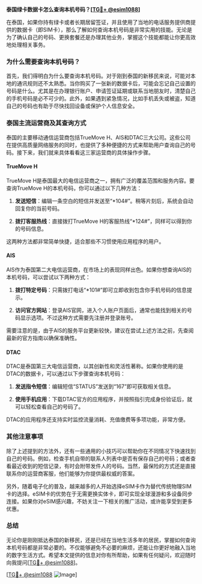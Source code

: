 **泰国绿卡数据卡怎么查询本机号码？[[TG💪+ @esim1088](https://t.me/s/esim1088)]**

在泰国，如果你持有绿卡或者长期居留签证，并且使用了当地的电话服务提供商提供的数据卡（即SIM卡），那么了解如何查询本机号码是非常实用的技能。无论是为了确认自己的号码、更换套餐还是办理其他业务，掌握这个技能都能让你更高效地处理相关事务。

### 为什么需要查询本机号码？

首先，我们得明白为什么要查询本机号码。对于刚到泰国的新移民来说，可能对本地的通讯规则还不太熟悉。当你购买了一张新的数据卡后，可能会忘记自己设置的号码是什么。尤其是在办理银行账户、申请签证延期或联系当地朋友时，清楚自己的手机号码是必不可少的。此外，如果遇到紧急情况，比如手机丢失或被盗，知道自己的号码也有助于尽快找回设备或保护个人信息安全。

### 泰国主流运营商及其查询方式

泰国的主要移动通信运营商包括TrueMove H、AIS和DTAC三大公司。这些公司在提供高质量网络服务的同时，也提供了多种便捷的方式来帮助用户查询自己的号码。接下来，我们就来具体看看这三家运营商的具体操作步骤。

#### TrueMove H

TrueMove H是泰国最大的电信运营商之一，拥有广泛的覆盖范围和服务内容。要查询TrueMove H的本机号码，你可以通过以下几种方法：

1. **发送短信**：编辑一条空白的短信并发送至“*104#”。稍等片刻后，系统会自动回复你的当前号码。
   
2. **拨打客服热线**：直接拨打TrueMove H的客服热线“*124#”，同样可以得到你的号码信息。

这两种方法都非常简单快捷，适合那些不习惯使用应用程序的用户。

#### AIS

AIS作为泰国第二大电信运营商，在市场上的表现同样出色。如果你想查询AIS的本机号码，可以尝试以下两种方式：

1. **拨打特定号码**：只需拨打电话“*101#”即可立即收到包含你手机号码的信息提示。

2. **访问官方网站**：登录AIS官网，进入个人账户页面后，通常也能找到相关的号码显示选项。不过这种方式需要先注册并登录账号。

需要注意的是，由于AIS的服务平台更新较快，建议在尝试上述方法之前，先查阅最新的官方指南以确保准确性。

#### DTAC

DTAC是泰国第三大电信运营商，以其创新性和灵活性著称。如果你使用的是DTAC的数据卡，可以通过以下步骤查询本机号码：

1. **发送指令短信**：编辑短信“STATUS”发送到“167”即可获取相关信息。

2. **使用手机应用**：下载DTAC官方的应用程序，并按照指引完成身份验证后，就可以轻松查看自己的号码了。

DTAC的应用程序还支持实时监控流量消耗、充值缴费等多项功能，非常方便。

### 其他注意事项

除了上述提到的方法外，还有一些通用的小技巧可以帮助你在不同情况下快速找到自己的号码。例如，检查手机自带的联系人列表中是否有保存自己的号码；或者查看最近收到的短信记录，有时会附带发件人的号码。当然，最保险的方式还是直接联系你的运营商客服，他们能够为你提供最权威的答案。

另外，随着电子化的普及，越来越多的人开始选择eSIM卡作为替代传统物理SIM卡的选择。eSIM卡的优势在于无需更换实体卡，即可实现全球漫游和多设备同步连接。如果你对eSIM感兴趣，不妨关注一下相关的推广活动，或许能享受到更多优惠。

### 总结

无论你是刚刚抵达泰国的新移民，还是已经在当地生活多年的居民，掌握如何查询本机号码都是非常必要的。不仅能够避免不必要的麻烦，还能让你更好地融入当地的数字生活方式。希望本文提供的信息对你有所帮助，如果有任何疑问，欢迎随时向我提问[[TG💪+ @esim1088](https://t.me/s/esim1088)]。

[[TG💪+ @esim1088](https://t.me/s/esim1088) ![Image](https://i.postimg.cc/4NQfJmqS/Snipaste-2025-05-13-00-14-12.png)]